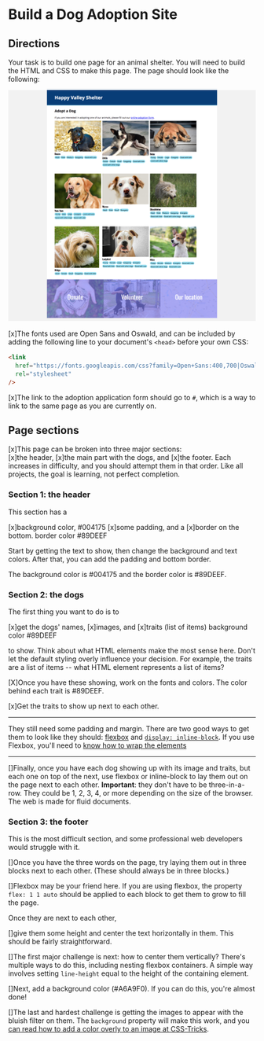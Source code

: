 # Build a Dog Adoption Site

## Directions

Your task is to build one page for an animal shelter. You will need to build the HTML and CSS to make this page. The page should look like the following:

![Image of the final page](page.png)

[x]The fonts used are Open Sans and Oswald, and can be included by adding the following line to your document's `<head>` before your own CSS:

```html
<link
  href="https://fonts.googleapis.com/css?family=Open+Sans:400,700|Oswald:400,700"
  rel="stylesheet"
/>
```

[x]The link to the adoption application form should go to `#`, which is a way to link to the same page as you are currently on.

## Page sections

[x]This page can be broken into three major sections:  
[x]the header,
[x]the main part with the dogs, and
[x]the footer.
Each increases in difficulty, and you should attempt them in that order. Like all projects, the goal is learning, not perfect completion.

### Section 1: the header

This section has a

[x]background color, #004175
[x]some padding, and a
[x]border on the bottom. border color #89DEEF

Start by getting the text to show, then change the background and text colors. After that, you can add the padding and bottom border.

The background color is #004175 and the border color is #89DEEF.

### Section 2: the dogs

The first thing you want to do is to

[x]get the dogs' names,
[x]images, and
[x]traits (list of items) background color #89DEEF

to show. Think about what HTML elements make the most sense here. Don't let the default styling overly influence your decision. For example, the traits are a list of items -- what HTML element represents a list of items?

[X]Once you have these showing, work on the fonts and colors. The color behind each trait is #89DEEF.

[x]Get the traits to show up next to each other.

******
They still need some padding and margin. There are two good ways to get them to look like they should: [flexbox](https://www.freecodecamp.org/news/an-animated-guide-to-flexbox-d280cf6afc35/) and [`display: inline-block`](https://medium.com/better-programming/understanding-css-display-none-block-inline-and-inline-block-63f6510df93). If you use Flexbox, you'll need to [know how to wrap the elements](https://developer.mozilla.org/en-US/docs/Web/CSS/CSS_Flexible_Box_Layout/Basic_Concepts_of_Flexbox#Multi-line_flex_containers_with_flex-wrap)
******

[]Finally, once you have each dog showing up with its image and traits, but each one on top of the next, use flexbox or inline-block to lay them out on the page next to each other. **Important**: they don't have to be three-in-a-row. They could be 1, 2, 3, 4, or more depending on the size of the browser. The web is made for fluid documents.

### Section 3: the footer

This is the most difficult section, and some professional web developers would struggle with it.

[]Once you have the three words on the page, try laying them out in three blocks next to each other. (These should always be in three blocks.)

[]Flexbox may be your friend here. If you are using flexbox, the property `flex: 1 1 auto` should be applied to each block to get them to grow to fill the page.

Once they are next to each other,

[]give them some height and center the text horizontally in them. This should be fairly straightforward.

[]The first major challenge is next: how to center them vertically? There's multiple ways to do this, including nesting flexbox containers. A simple way involves setting `line-height` equal to the height of the containing element.

[]Next, add a background color (#A6A9F0). If you can do this, you're almost done!

[]The last and hardest challenge is getting the images to appear with the bluish filter on them. The `background` property will make this work, and you [can read how to add a color overly to an image at CSS-Tricks](https://css-tricks.com/tinted-images-multiple-backgrounds/).
